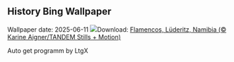 ## History Bing Wallpaper
Wallpaper date: 2025-06-11
![](https://www.bing.com/th?id=OHR.FlamingosNamibia_ES-ES3698280528_UHD.jpg&w=1000)Download: [Flamencos, Lüderitz, Namibia (© Karine Aigner/TANDEM Stills + Motion)](https://www.bing.com/th?id=OHR.FlamingosNamibia_ES-ES3698280528_UHD.jpg)

Auto get programm by LtgX
